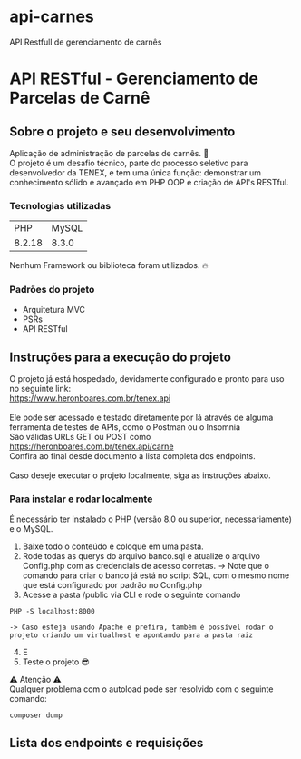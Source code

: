 # api-carnes
API Restfull de gerenciamento de carnês




# API RESTful - Gerenciamento de Parcelas de Carnê

## Sobre o projeto e seu desenvolvimento

Aplicação de administração de parcelas de carnês. 📝
<br>O projeto é um desafio técnico, parte do processo seletivo para desenvolvedor da TENEX, e tem uma única função: demonstrar um conhecimento sólido e avançado em PHP OOP e criação de API's RESTful.

### Tecnologias utilizadas

<table>
  <tr>
    <td>PHP</td>
    <td>MySQL</td>
  </tr>
  
  <tr>
    <td>8.2.18</td>
    <td>8.3.0</td>
  </tr>
</table>

Nenhum Framework ou biblioteca foram utilizados. 🔥

### Padrões do projeto
- Arquitetura MVC
- PSRs
- API RESTful

## Instruções para a execução do projeto

O projeto já está hospedado, devidamente configurado e pronto para uso no seguinte link:<br>
https://www.heronboares.com.br/tenex.api
<br>
<br>Ele pode ser acessado e testado diretamente por lá através de alguma ferramenta de testes de APIs, como o Postman ou o Insomnia
<br>São válidas URLs GET ou POST como https://heronboares.com.br/tenex.api/carne
<br>Confira ao final desde documento a lista completa dos endpoints.
<br>
<br>Caso deseje executar o projeto localmente, siga as instruções abaixo.

### Para instalar e rodar localmente

É necessário ter instalado o PHP (versão 8.0 ou superior, necessariamente) e o MySQL.

1) Baixe todo o conteúdo e coloque em uma pasta.
3) Rode todas as querys do arquivo banco.sql e atualize o arquivo Config.php com as credenciais de acesso corretas.
    -> Note que o comando para criar o banco já está no script SQL, com o mesmo nome que está configurado por padrão no Config.php 
2) Acesse a pasta /public via CLI e rode o seguinte comando 
~~~
PHP -S localhost:8000
~~~
    -> Caso esteja usando Apache e prefira, também é possível rodar o projeto criando um virtualhost e apontando para a pasta raiz
4) E
5) Teste o projeto 😎

⚠️ Atenção ⚠️ 
<br>Qualquer problema com o autoload pode ser resolvido com o seguinte comando:
~~~
composer dump
~~~

## Lista dos endpoints e requisições

